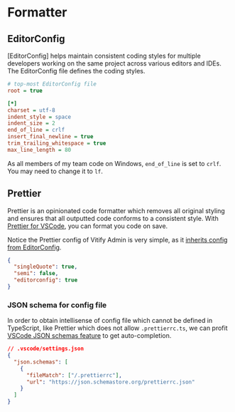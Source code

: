 # Formatter

## EditorConfig

[EditorConfig] helps maintain consistent coding styles for multiple developers working on the same project across various editors and IDEs. The EditorConfig file defines the coding styles.

```ini
# top-most EditorConfig file
root = true

[*]
charset = utf-8
indent_style = space
indent_size = 2
end_of_line = crlf
insert_final_newline = true
trim_trailing_whitespace = true
max_line_length = 80
```

As all members of my team code on Windows, `end_of_line` is set to `crlf`. You may need to change it to `lf`.

## Prettier

Prettier is an opinionated code formatter which removes all original styling and ensures that all outputted code conforms to a consistent style. With [Prettier for VSCode](https://marketplace.visualstudio.com/items?itemName=esbenp.prettier-vscode), you can format you code on save.

Notice the Prettier config of Vitify Admin is very simple, as it [inherits config from EditorConfig](https://prettier.io/docs/en/configuration.html#editorconfig).

```json
{
  "singleQuote": true,
  "semi": false,
  "editorconfig": true
}
```

### JSON schema for config file

In order to obtain intellisense of config file which cannot be defined in TypeScript, like Prettier which does not allow `.prettierrc.ts`, we can profit [VSCode JSON schemas feature](https://code.visualstudio.com/docs/languages/json#_json-schemas-and-settings) to get auto-completion.

```json
// .vscode/settings.json
{
  "json.schemas": [
    {
      "fileMatch": ["/.prettierrc"],
      "url": "https://json.schemastore.org/prettierrc.json"
    }
  ]
}
```
